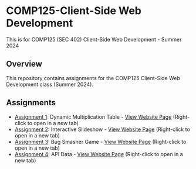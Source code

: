 # COMP125-Client-Side Web Development

This is for COMP125 (SEC 402) Client-Side Web Development - Summer 2024

## Overview
This repository contains assignments for the COMP125 Client-Side Web Development class (Summer 2024).

## Assignments
- [Assignment 1](./A1): Dynamic Multiplication Table - [View Website Page](https://aikoxb.github.io/COMP125_ClientSideWebDev/A1/multiplication_table.html) (Right-click to open in a new tab)
- [Assignment 2](./A2): Interactive Slideshow - [View Website Page](https://aikoxb.github.io/COMP125_ClientSideWebDev/A2/interactive_slideshow.html) (Right-click to open in a new tab)
- [Assignment 3](./A3): Bug Smasher Game - [View Website Page](https://aikoxb.github.io/COMP125_ClientSideWebDev/A3/bug_smasher.html) (Right-click to open in a new tab)
- [Assignment 4](./A4): API Data - [View Website Page](https://aikoxb.github.io/COMP125_ClientSideWebDev/A4/api_data.html) (Right-click to open in a new tab)
